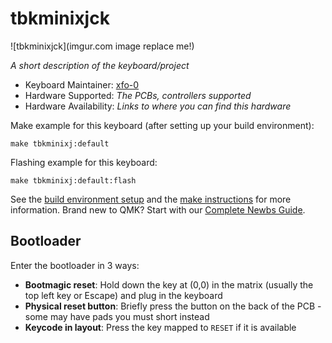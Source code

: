 # tbkminixjck

![tbkminixjck](imgur.com image replace me!)

*A short description of the keyboard/project*

* Keyboard Maintainer: [xfo-0](https://github.com/xfo-0)
* Hardware Supported: *The PCBs, controllers supported*
* Hardware Availability: *Links to where you can find this hardware*

Make example for this keyboard (after setting up your build environment):

    make tbkminixj:default

Flashing example for this keyboard:

    make tbkminixj:default:flash

See the [build environment setup](https://docs.qmk.fm/#/getting_started_build_tools) and the [make instructions](https://docs.qmk.fm/#/getting_started_make_guide) for more information. Brand new to QMK? Start with our [Complete Newbs Guide](https://docs.qmk.fm/#/newbs).

## Bootloader

Enter the bootloader in 3 ways:

* **Bootmagic reset**: Hold down the key at (0,0) in the matrix (usually the top left key or Escape) and plug in the keyboard
* **Physical reset button**: Briefly press the button on the back of the PCB - some may have pads you must short instead
* **Keycode in layout**: Press the key mapped to `RESET` if it is available
